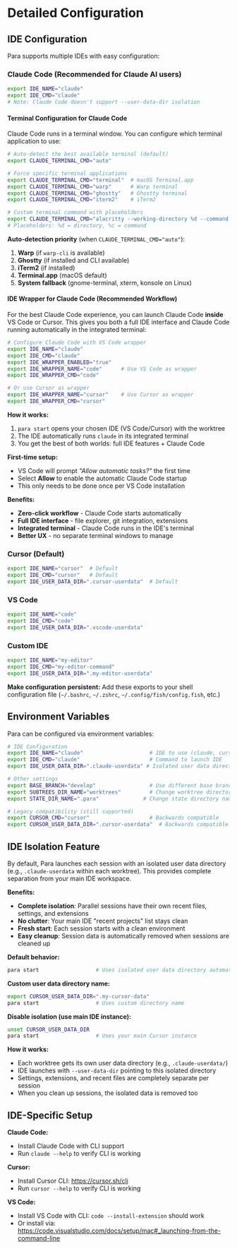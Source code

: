 # Detailed Configuration

## IDE Configuration

Para supports multiple IDEs with easy configuration:

### Claude Code (Recommended for Claude AI users)
```bash
export IDE_NAME="claude"
export IDE_CMD="claude"
# Note: Claude Code doesn't support --user-data-dir isolation
```

#### Terminal Configuration for Claude Code

Claude Code runs in a terminal window. You can configure which terminal application to use:

```bash
# Auto-detect the best available terminal (default)
export CLAUDE_TERMINAL_CMD="auto"

# Force specific terminal applications
export CLAUDE_TERMINAL_CMD="terminal"  # macOS Terminal.app
export CLAUDE_TERMINAL_CMD="warp"      # Warp terminal
export CLAUDE_TERMINAL_CMD="ghostty"   # Ghostty terminal
export CLAUDE_TERMINAL_CMD="iterm2"    # iTerm2

# Custom terminal command with placeholders
export CLAUDE_TERMINAL_CMD="alacritty --working-directory %d --command %c"
# Placeholders: %d = directory, %c = command
```

**Auto-detection priority** (when `CLAUDE_TERMINAL_CMD="auto"`):
1. **Warp** (if `warp-cli` is available)
2. **Ghostty** (if installed and CLI available)
3. **iTerm2** (if installed)
4. **Terminal.app** (macOS default)
5. **System fallback** (gnome-terminal, xterm, konsole on Linux)

#### IDE Wrapper for Claude Code (Recommended Workflow)

For the best Claude Code experience, you can launch Claude Code **inside** VS Code or Cursor. This gives you both a full IDE interface and Claude Code running automatically in the integrated terminal:

```bash
# Configure Claude Code with VS Code wrapper
export IDE_NAME="claude"
export IDE_CMD="claude"
export IDE_WRAPPER_ENABLED="true"
export IDE_WRAPPER_NAME="code"      # Use VS Code as wrapper
export IDE_WRAPPER_CMD="code"

# Or use Cursor as wrapper
export IDE_WRAPPER_NAME="cursor"    # Use Cursor as wrapper
export IDE_WRAPPER_CMD="cursor"
```

**How it works:**
1. `para start` opens your chosen IDE (VS Code/Cursor) with the worktree
2. The IDE automatically runs `claude` in its integrated terminal
3. You get the best of both worlds: full IDE features + Claude Code

**First-time setup:**
- VS Code will prompt *"Allow automatic tasks?"* the first time
- Select **Allow** to enable the automatic Claude Code startup
- This only needs to be done once per VS Code installation

**Benefits:**
- **Zero-click workflow** - Claude Code starts automatically
- **Full IDE interface** - file explorer, git integration, extensions
- **Integrated terminal** - Claude Code runs in the IDE's terminal
- **Better UX** - no separate terminal windows to manage

### Cursor (Default)
```bash
export IDE_NAME="cursor"  # Default
export IDE_CMD="cursor"   # Default
export IDE_USER_DATA_DIR=".cursor-userdata"  # Default
```

### VS Code
```bash
export IDE_NAME="code"
export IDE_CMD="code"
export IDE_USER_DATA_DIR=".vscode-userdata"
```

### Custom IDE
```bash
export IDE_NAME="my-editor"
export IDE_CMD="my-editor-command"
export IDE_USER_DATA_DIR=".my-editor-userdata"
```

**Make configuration persistent:** Add these exports to your shell configuration file (`~/.bashrc`, `~/.zshrc`, `~/.config/fish/config.fish`, etc.)

## Environment Variables

Para can be configured via environment variables:

```bash
# IDE Configuration
export IDE_NAME="claude"                     # IDE to use (claude, cursor, code, etc.)
export IDE_CMD="claude"                      # Command to launch IDE
export IDE_USER_DATA_DIR=".claude-userdata" # Isolated user data directory

# Other settings
export BASE_BRANCH="develop"                 # Use different base branch
export SUBTREES_DIR_NAME="worktrees"         # Change worktree directory name
export STATE_DIR_NAME=".para"              # Change state directory name

# Legacy compatibility (still supported)
export CURSOR_CMD="cursor"                   # Backwards compatible
export CURSOR_USER_DATA_DIR=".cursor-userdata"  # Backwards compatible
```

## IDE Isolation Feature

By default, Para launches each session with an isolated user data directory (e.g., `.claude-userdata` within each worktree). This provides complete separation from your main IDE workspace.

**Benefits:**
- **Complete isolation**: Parallel sessions have their own recent files, settings, and extensions
- **No clutter**: Your main IDE "recent projects" list stays clean
- **Fresh start**: Each session starts with a clean environment
- **Easy cleanup**: Session data is automatically removed when sessions are cleaned up

**Default behavior:**
```bash
para start                  # Uses isolated user data directory automatically
```

**Custom user data directory name:**
```bash
export CURSOR_USER_DATA_DIR=".my-cursor-data"
para start                  # Uses custom directory name
```

**Disable isolation (use main IDE instance):**
```bash
unset CURSOR_USER_DATA_DIR
para start                  # Uses your main Cursor instance
```

**How it works:**
- Each worktree gets its own user data directory (e.g., `.claude-userdata/`)
- IDE launches with `--user-data-dir` pointing to this isolated directory
- Settings, extensions, and recent files are completely separate per session
- When you clean up sessions, the isolated data is removed too

## IDE-Specific Setup

**Claude Code:**
- Install Claude Code with CLI support
- Run `claude --help` to verify CLI is working

**Cursor:**
- Install Cursor CLI: https://cursor.sh/cli
- Run `cursor --help` to verify CLI is working

**VS Code:**
- Install VS Code with CLI: `code --install-extension` should work
- Or install via: https://code.visualstudio.com/docs/setup/mac#_launching-from-the-command-line 
